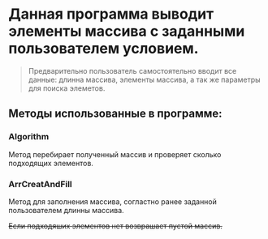 # Данная программа выводит элементы массива с заданными пользователем условием.

> Предварительно пользователь самостоятельно вводит все данные: длинна массива, элементы массива, а так же параметры для поиска элеметов.

## Методы использованные в программе:

### Algorithm
Метод перебирает полученный массив и проверяет сколько подходящих элементов.

### ArrCreatAndFill
Метод для заполнения массива, согластно ранее заданной пользователем длинны массива.

~~Если подходяших элементов нет возврашает пустой массив.~~